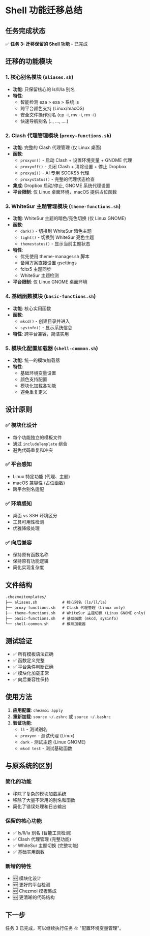 # Shell 功能迁移总结

## 任务完成状态
✅ **任务 3: 迁移保留的 Shell 功能** - 已完成

## 迁移的功能模块

### 1. 核心别名模块 (`aliases.sh`)
- **功能**: 只保留核心的 ls/ll/la 别名
- **特性**: 
  - 智能检测 eza > exa > 系统 ls
  - 跨平台颜色支持 (Linux/macOS)
  - 安全文件操作别名 (cp -i, mv -i, rm -i)
  - 快速导航别名 (.., ..., ....)

### 2. Clash 代理管理模块 (`proxy-functions.sh`)
- **功能**: 完整的 Clash 代理管理 (仅 Linux 桌面)
- **函数**:
  - `proxyon()` - 启动 Clash + 设置环境变量 + GNOME 代理
  - `proxyoff()` - 关闭 Clash + 清除设置 + 停止 Dropbox
  - `proxyai()` - AI 专用 SOCKS5 代理
  - `proxystatus()` - 完整的代理状态检查
- **集成**: Dropbox 启动/停止, GNOME 系统代理设置
- **平台限制**: 仅 Linux 桌面环境，macOS 提供占位函数

### 3. WhiteSur 主题管理模块 (`theme-functions.sh`)
- **功能**: WhiteSur 主题的暗色/亮色切换 (仅 Linux GNOME)
- **函数**:
  - `dark()` - 切换到 WhiteSur 暗色主题
  - `light()` - 切换到 WhiteSur 亮色主题  
  - `themestatus()` - 显示当前主题状态
- **特性**:
  - 优先使用 theme-manager.sh 脚本
  - 备用方案直接设置 gsettings
  - fcitx5 主题同步
  - WhiteSur 主题检测
- **平台限制**: 仅 Linux GNOME 桌面环境

### 4. 基础函数模块 (`basic-functions.sh`)
- **功能**: 核心实用函数
- **函数**:
  - `mkcd()` - 创建目录并进入
  - `sysinfo()` - 显示系统信息
- **特性**: 跨平台兼容，简洁实用

### 5. 模块化配置加载器 (`shell-common.sh`)
- **功能**: 统一的模块加载器
- **特性**:
  - 基础环境变量设置
  - 颜色支持配置
  - 模块化加载各功能
  - 避免重复定义

## 设计原则

### ✅ 模块化设计
- 每个功能独立的模板文件
- 通过 `includeTemplate` 组合
- 避免代码重复和冲突

### ✅ 平台感知
- Linux 特定功能 (代理、主题)
- macOS 兼容性 (占位函数)
- 跨平台别名适配

### ✅ 环境感知  
- 桌面 vs SSH 环境区分
- 工具可用性检测
- 优雅降级处理

### ✅ 向后兼容
- 保持原有函数名称
- 保持原有功能逻辑
- 简化实现复杂度

## 文件结构

```
.chezmoitemplates/
├── aliases.sh           # 核心别名 (ls/ll/la)
├── proxy-functions.sh   # Clash 代理管理 (Linux only)
├── theme-functions.sh   # WhiteSur 主题切换 (Linux GNOME only)
├── basic-functions.sh   # 基础函数 (mkcd, sysinfo)
└── shell-common.sh      # 模块加载器
```

## 测试验证

- ✅ 所有模板语法正确
- ✅ 函数定义完整
- ✅ 平台条件判断正确
- ✅ 模块化加载正常
- ✅ 向后兼容性保持

## 使用方法

1. **应用配置**: `chezmoi apply`
2. **重新加载**: `source ~/.zshrc` 或 `source ~/.bashrc`
3. **验证功能**: 
   - `ll` - 测试别名
   - `proxyon` - 测试代理 (Linux)
   - `dark` - 测试主题 (Linux GNOME)
   - `mkcd test` - 测试基础函数

## 与原系统的区别

### 简化的功能
- 移除了复杂的模块加载系统
- 移除了大量不常用的别名和函数
- 简化了错误处理和日志输出

### 保留的核心功能
- ✅ ls/ll/la 别名 (智能工具检测)
- ✅ Clash 代理管理 (完整功能)
- ✅ WhiteSur 主题切换 (完整功能)
- ✅ 基础实用函数

### 新增的特性
- 🆕 模块化设计
- 🆕 更好的平台检测
- 🆕 Chezmoi 模板集成
- 🆕 更清晰的代码结构

## 下一步

任务 3 已完成，可以继续执行任务 4: "配置环境变量管理"。